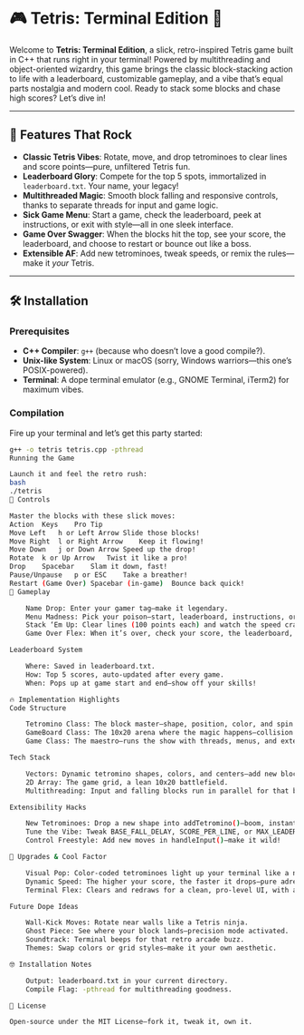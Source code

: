 # 🎮 Tetris: Terminal Edition 🚀

Welcome to **Tetris: Terminal Edition**, a slick, retro-inspired Tetris game built in C++ that runs right in your terminal! Powered by multithreading and object-oriented wizardry, this game brings the classic block-stacking action to life with a leaderboard, customizable gameplay, and a vibe that’s equal parts nostalgia and modern cool. Ready to stack some blocks and chase high scores? Let’s dive in!

---

## 🌟 Features That Rock

- **Classic Tetris Vibes**: Rotate, move, and drop tetrominoes to clear lines and score points—pure, unfiltered Tetris fun.
- **Leaderboard Glory**: Compete for the top 5 spots, immortalized in `leaderboard.txt`. Your name, your legacy!
- **Multithreaded Magic**: Smooth block falling and responsive controls, thanks to separate threads for input and game logic.
- **Sick Game Menu**: Start a game, check the leaderboard, peek at instructions, or exit with style—all in one sleek interface.
- **Game Over Swagger**: When the blocks hit the top, see your score, the leaderboard, and choose to restart or bounce out like a boss.
- **Extensible AF**: Add new tetrominoes, tweak speeds, or remix the rules—make it *your* Tetris.

---

## 🛠️ Installation

### Prerequisites

- **C++ Compiler**: `g++` (because who doesn’t love a good compile?).
- **Unix-like System**: Linux or macOS (sorry, Windows warriors—this one’s POSIX-powered).
- **Terminal**: A dope terminal emulator (e.g., GNOME Terminal, iTerm2) for maximum vibes.

### Compilation

Fire up your terminal and let’s get this party started:

```bash
g++ -o tetris tetris.cpp -pthread
Running the Game

Launch it and feel the retro rush:
bash
./tetris
🎯 Controls

Master the blocks with these slick moves:
Action	Keys	Pro Tip
Move Left	h or Left Arrow	Slide those blocks!
Move Right	l or Right Arrow	Keep it flowing!
Move Down	j or Down Arrow	Speed up the drop!
Rotate	k or Up Arrow	Twist it like a pro!
Drop	Spacebar	Slam it down, fast!
Pause/Unpause	p or ESC	Take a breather!
Restart (Game Over)	Spacebar (in-game)	Bounce back quick!
🎲 Gameplay

    Name Drop: Enter your gamer tag—make it legendary.
    Menu Madness: Pick your poison—start, leaderboard, instructions, or exit.
    Stack ‘Em Up: Clear lines (100 points each) and watch the speed crank up as your score climbs.
    Game Over Flex: When it’s over, check your score, the leaderboard, and decide: restart or peace out?

Leaderboard System

    Where: Saved in leaderboard.txt.
    How: Top 5 scores, auto-updated after every game.
    When: Pops up at game start and end—show off your skills!

🔥 Implementation Highlights
Code Structure

    Tetromino Class: The block master—shape, position, color, and spin moves.
    GameBoard Class: The 10x20 arena where the magic happens—collision checks, line clears, and game-over vibes.
    Game Class: The maestro—runs the show with threads, menus, and extensible tetrominoes.

Tech Stack

    Vectors: Dynamic tetromino shapes, colors, and centers—add new blocks anytime!
    2D Array: The game grid, a lean 10x20 battlefield.
    Multithreading: Input and falling blocks run in parallel for that buttery-smooth feel.

Extensibility Hacks

    New Tetrominoes: Drop a new shape into addTetromino()—boom, instant remix.
    Tune the Vibe: Tweak BASE_FALL_DELAY, SCORE_PER_LINE, or MAX_LEADERBOARD_SIZE for your perfect game.
    Control Freestyle: Add new moves in handleInput()—make it wild!

🚀 Upgrades & Cool Factor

    Visual Pop: Color-coded tetrominoes light up your terminal like a neon dream, with a flashy welcome animation.
    Dynamic Speed: The higher your score, the faster it drops—pure adrenaline, adjustable with SPEED_MULTIPLIER.
    Terminal Flex: Clears and redraws for a clean, pro-level UI, with a slick game-over screen.

Future Dope Ideas

    Wall-Kick Moves: Rotate near walls like a Tetris ninja.
    Ghost Piece: See where your block lands—precision mode activated.
    Soundtrack: Terminal beeps for that retro arcade buzz.
    Themes: Swap colors or grid styles—make it your own aesthetic.

🤓 Installation Notes

    Output: leaderboard.txt in your current directory.
    Compile Flag: -pthread for multithreading goodness.

📜 License

Open-source under the MIT License—fork it, tweak it, own it.
